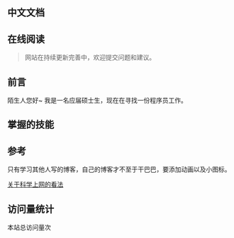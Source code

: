 ## 中文文档

在线阅读
---
> 网站在持续更新完善中，欢迎提交问题和建议。

## 前言
陌生人您好~
我是一名应届硕士生，现在在寻找一份程序员工作。

## 掌握的技能


## 参考
只有学习其他人写的博客，自己的博客才不至于干巴巴，要添加动画以及小图标。


[关于科学上网的看法](https://github.com/haoel/haoel.github.io)
## 访问量统计
<span id="busuanzi_container_site_pv">本站总访问量<span id="busuanzi_value_site_pv"></span>次</span>


